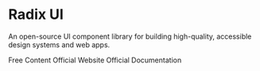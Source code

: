# Radix UI

An open-source UI component library for building high-quality, accessible design systems and web apps.

<ResourceGroupTitle>Free Content</ResourceGroupTitle>
<BadgeLink colorScheme='blue' badgeText='Official Website' href='https://www.radix-ui.com/'>Official Website</BadgeLink>
<BadgeLink colorScheme='blue' badgeText='Official Docs' href='https://www.radix-ui.com/docs/primitives/overview/introduction'>Official Documentation</BadgeLink>
